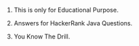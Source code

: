 1. This is only for Educational Purpose.

2. Answers for HackerRank Java Questions.

3. You Know The Drill.
